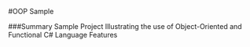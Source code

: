 #OOP Sample 

###Summary
Sample Project Illustrating the use of Object-Oriented and Functional C# Language Features